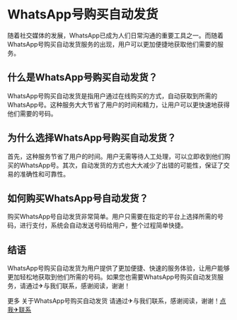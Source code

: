 # WhatsApp号购买自动发货

随着社交媒体的发展，WhatsApp已成为人们日常沟通的重要工具之一。而随着WhatsApp号购买自动发货服务的出现，用户可以更加便捷地获取他们需要的服务。

## 什么是WhatsApp号购买自动发货？

WhatsApp号购买自动发货是指用户通过在线购买的方式，自动获取到所需的WhatsApp号。这种服务大大节省了用户的时间和精力，让用户可以更快速地获得他们需要的号码。

## 为什么选择WhatsApp号购买自动发货？

首先，这种服务节省了用户的时间。用户无需等待人工处理，可以立即收到他们购买的WhatsApp号。其次，自动发货的方式也大大减少了出错的可能性，保证了交易的准确性和可靠性。

## 如何购买WhatsApp号自动发货？

购买WhatsApp号自动发货非常简单。用户只需要在指定的平台上选择所需的号码，进行支付，系统会自动发送号码给用户，整个过程简单快捷。

## 结语

WhatsApp号购买自动发货为用户提供了更加便捷、快速的服务体验，让用户能够更加轻松地获取到他们所需的号码。如果您也需要WhatsApp号购买自动发货服务，请通过✈与我们联系，感谢阅读，谢谢！

更多 关于WhatsApp号购买自动发货 请通过✈与我们联系，感谢阅读，谢谢！[点我✈联系](https://sms.k02.cc)